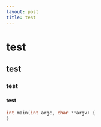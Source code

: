 ```yaml
---
layout: post
title: test
---
```

# test

## test

### test

#### test

```c
int main(int argc, char **argv) {
}
```